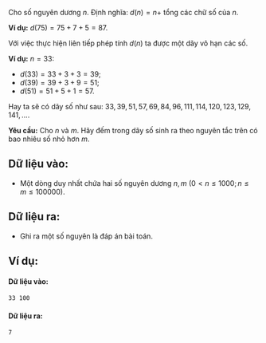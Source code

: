 Cho số nguyên dương $n$. Định nghĩa: $d(n)=n+$ tổng các chữ số của $n$.

**Ví dụ:** $d(75)=75+7+5=87$.

Với việc thực hiện liên tiếp phép tính $d(n)$ ta được một dãy vô hạn các số.

**Ví dụ:** $n=33$:
- $d(33)=33+3+3=39$;
- $d(39)=39+3+9=51$;
- $d(51)=51+5+1=57$.

Hay ta sẽ có dãy số như sau: $33,39,51,57,69,84,96,111,114,120,123,129,141,…$.

**Yêu cầu:** Cho $n$ và $m$. Hãy đếm trong dãy số sinh ra theo nguyên tắc trên có bao nhiêu số nhỏ hơn $m$.

## Dữ liệu vào:
- Một dòng duy nhất chứa hai số nguyên dương $n,m\ (0< n≤1000;n≤m≤100000)$.

## Dữ liệu ra:
- Ghi ra một số nguyên là đáp án bài toán.

## Ví dụ:
#### Dữ liệu vào:
```
33 100
```

#### Dữ liệu ra:
```
7
```